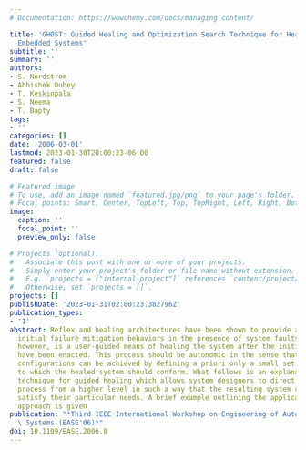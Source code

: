 ```yaml
---
# Documentation: https://wowchemy.com/docs/managing-content/

title: 'GHOST: Guided Healing and Optimization Search Technique for Healing Large-Scale
  Embedded Systems'
subtitle: ''
summary: ''
authors:
- S. Nordstrom
- Abhishek Dubey
- T. Keskinpala
- S. Neema
- T. Bapty
tags:
- ''
categories: []
date: '2006-03-01'
lastmod: 2023-01-30T20:00:23-06:00
featured: false
draft: false

# Featured image
# To use, add an image named `featured.jpg/png` to your page's folder.
# Focal points: Smart, Center, TopLeft, Top, TopRight, Left, Right, BottomLeft, Bottom, BottomRight.
image:
  caption: ''
  focal_point: ''
  preview_only: false

# Projects (optional).
#   Associate this post with one or more of your projects.
#   Simply enter your project's folder or file name without extension.
#   E.g. `projects = ["internal-project"]` references `content/project/deep-learning/index.md`.
#   Otherwise, set `projects = []`.
projects: []
publishDate: '2023-01-31T02:00:23.382796Z'
publication_types:
- '1'
abstract: Reflex and healing architectures have been shown to provide adequate user-defined
  initial failure mitigation behaviors in the presence of system faults. What is lacking,
  however, is a user-guided means of healing the system after the initial reflexes
  have been enacted. This process should be autonomic in the sense that new system
  configurations can be achieved by defining a priori only a small set of criteria
  to which the healed system should conform. What follows is an explanation of this
  technique for guided healing which allows system designers to direct the healing
  process from a higher level in such a way that the resulting system configurations
  satisfy their particular needs. A brief example outlining the application of this
  approach is given
publication: "*Third IEEE International Workshop on Engineering of Autonomic Autonomous\
  \ Systems (EASE'06)*"
doi: 10.1109/EASE.2006.8
---
```

